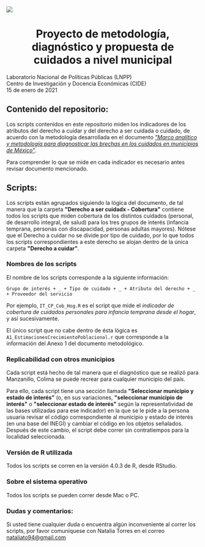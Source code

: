 <img src = 'https://raw.githubusercontent.com/lnpp/metodologia_diagnostico_cuidados_mex/main/Multimedia/Imagenes/Marco%20Anal%C3%ADtico%20H.png'>

<h1 style = 'text-align:center;'>Proyecto de metodología, diagnóstico y propuesta de cuidados a nivel municipal</h1>

Laboratorio Nacional de Políticas Públicas (LNPP)<br>
Centro de Investigación y Docencia Económicas (CIDE)<br>
15 de enero de 2021

## Contenido del repositorio:

Los scripts contenidos en este repositorio miden los indicadores de los atributos del derecho a cuidar y del derecho a ser cuidada o cuidado, de acuerdo con la metodología desarrollada en el documento <a href = 'http://cuidados.lnpp.mx'> _"Marco analítico y metodología para diagnosticar las brechas en los cuidados en municipios de México"_</a>.

Para comprender lo que se mide en cada indicador es necesario antes revisar documento mencionado.

## Scripts:

Los scripts están agrupados siguiendo la lógica del documento, de tal manera que la carpeta **"Derecho a ser cuidadx - Cobertura"** contiene todos los scripts que miden cobertura de los distintos cuidados (personal, de desarrollo integral, de salud) para los tres grupos de interés (infancia temprana, personas con discapacidad, personas adultas mayores). Nótese que el Derecho a cuidar no se divide por tipo de cuidado, por lo que todos los scripts correspondientes a este derecho se alojan dentro de la única carpeta **"Derecho a cuidar"**.

### Nombres de los scripts

El nombre de los scripts corresponde a la siguiente información: 

`Grupo de interés + _ + Tipo de cuidado + _ + Atributo del derecho + _ + Proveedor del servicio`

Por ejemplo, `IT_CP_Cob_Hog.R` es el script que mide el _indicador de cobertura de cuidados personales para infancia temprana desde el hogar_, y así sucesivamente.

El único script que no cabe dentro de ésta lógica es `A1_EstimacionesCrecimientoPoblacional.r` que corresponde a la información del Anexo 1 del documento metodológico.

### Replicabilidad con otros municipios

Cada script está hecho de tal manera que el diagnóstico que se realizó para Manzanillo, Colima se puede recrear para cualquier municipio del país. 

Para ello, cada script tiene una sección llamada **"Seleccionar municipio y estado de interés"** (o, en sus variaciones, **"seleccionar municipio de interés"** o **"seleccionar estado de interés"** según la representatividad de las bases utilizadas para ese indicador) en la que se le pide a la persona usuaria revisar el código correspondiente al municipio y estado de interés (en una base del INEGI) y cambiar el código en los objetos señalados. Después de este cambio, el script debe correr sin contratiempos para la localidad seleccionada.

### Versión de R utilizada

Todos los scripts se corren en la versión 4.0.3 de R, desde RStudio.

### Sobre el sistema operativo

Todos los scripts se pueden correr desde Mac o PC.

### Dudas y comentarios:

Si usted tiene cualquier duda o encuentra algún inconveniente al correr los scripts, por favor comuníquese con 
Natalia Torres en el correo nataliato94@gmail.com





